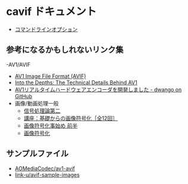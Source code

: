 # cavif ドキュメント

 - [コマンドラインオプション](usage.md)

## 参考になるかもしれないリンク集

-AV1/AVIF
  - [AV1 Image File Format (AVIF)](https://people.xiph.org/~negge/AVIF2018.pdf)
  - [Into the Depths:
The Technical Details Behind AV1](http://mile-high.video/files/mhv2018/pdf/day1/1_02_Egge.pdf)
  - [AV1リアルタイムハードウェアエンコーダを開発しました - dwango on GitHub](https://dwango.github.io/articles/av1hwencoder/)
- 画像/動画処理一般
  - [信号処理論第二](http://hil.t.u-tokyo.ac.jp/~kameoka/sp2/)
  - [講座：基礎からの画像符号化［全12回］](https://www.ite.or.jp/contents/tech_guide/tech_guide201301_201306.pdf)
  - [画像符号化事始め 前半](http://www.pcsj-imps.org/archive/2013tutorial.pdf)
  - [画像符号化](http://www7b.biglobe.ne.jp/~yizawa/InfSys1/advanced/image_cod/index.htm)


## サンプルファイル

 - [AOMediaCodec/av1-avif](https://github.com/AOMediaCodec/av1-avif/tree/master/testFiles)
 - [link-u/avif-sample-images](https://github.com/link-u/avif-sample-images)
